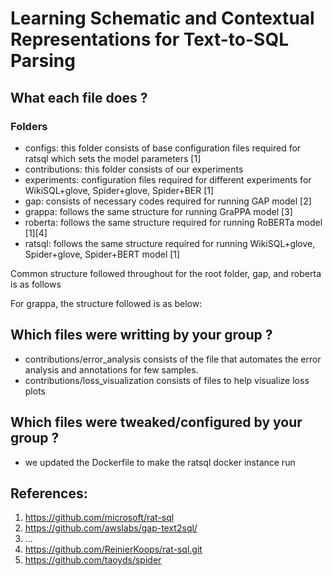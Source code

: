 # Learning Schematic and Contextual Representations for Text-to-SQL Parsing

## What each file does ?
### Folders
- configs: this folder consists of base configuration files required for ratsql which sets the model parameters [1]
- contributions: this folder consists of our experiments
- experiments: configuration files required for different experiments for WikiSQL+glove, Spider+glove, Spider+BER [1]
- gap: consists of necessary codes required for running GAP model [2]
- grappa: follows the same structure for running GraPPA model [3]
- roberta: follows the same structure required for running RoBERTa model [1][4]
- ratsql: follows the same structure required for running WikiSQL+glove, Spider+glove, Spider+BERT model [1]

Common structure followed throughout for the root folder, gap,  and roberta is as follows

For grappa, the structure followed is as below:



## Which files were writting by your group ?
- contributions/error_analysis consists of the file that automates the error analysis and annotations for few samples.
- contributions/loss_visualization consists of files to help visualize loss plots


## Which files were tweaked/configured by your group ?
- we updated the Dockerfile to make the ratsql docker instance run

## References:
1. https://github.com/microsoft/rat-sql
2. https://github.com/awslabs/gap-text2sql/
3. ...
4. https://github.com/ReinierKoops/rat-sql.git
5. https://github.com/taoyds/spider